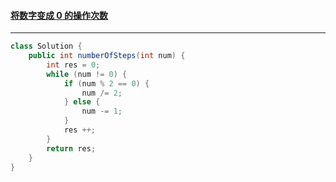 #### <a href="https://leetcode.cn/problems/number-of-steps-to-reduce-a-number-to-zero/">将数字变成 0 的操作次数</a>

-----

```java
class Solution {
    public int numberOfSteps(int num) {
        int res = 0;
        while (num != 0) {
            if (num % 2 == 0) {
                num /= 2;
            } else {
                num -= 1;
            }
            res ++;
        }
        return res;
    }
}
```


